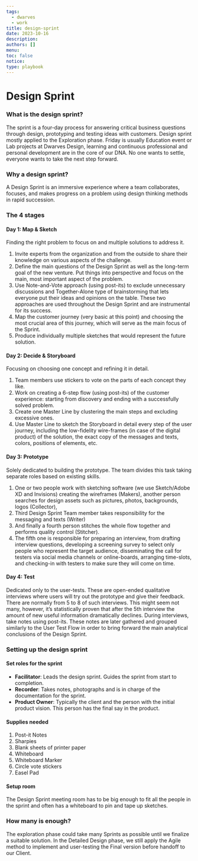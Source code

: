 ```yaml
---
tags:
  - dwarves
  - work
title: design-sprint
date: 2023-10-16
description: 
authors: []
menu: 
toc: false
notice: 
type: playbook
---
```

# Design Sprint
### What is the design sprint?
The sprint is a four-day process for answering critical business questions through design, prototyping and testing ideas with customers.
Design sprint mostly applied to the Exploration phase.
Friday is usually Education event or Lab projects at Dwarves Design, learning and continuous professional and personal development are in the core of our DNA. No one wants to settle, everyone wants to take the next step forward.
### Why a design sprint?
A Design Sprint is an immersive experience where a team collaborates, focuses, and makes progress on a problem using design thinking methods in rapid succession. 
### The 4 stages
#### Day 1: Map & Sketch
Finding the right problem to focus on and multiple solutions to address it.
1. Invite experts from the organization and from the outside to share their knowledge on various aspects of the challenge.
2. Define the main questions of the Design Sprint as well as the long-term goal of the new venture. Put things into perspective and focus on the main, most important aspect of the problem.
3. Use Note-and-Vote approach (using post-its) to exclude unnecessary discussions and Together-Alone type of brainstorming that lets everyone put their ideas and opinions on the table. These two approaches are used throughout the Design Sprint and are instrumental for its success.
4. Map the customer journey (very basic at this point) and choosing the most crucial area of this journey, which will serve as the main focus of the Sprint.
5. Produce individually multiple sketches that would represent the future solution.

#### Day 2: Decide & Storyboard
Focusing on choosing one concept and refining it in detail. 
1. Team members use stickers to vote on the parts of each concept they like.
2. Work on creating a 6-step flow (using post-its) of the customer experience: starting from discovery and ending with a successfully solved problem.
3. Create one Master Line by clustering the main steps and excluding excessive ones.
4. Use Master Line to sketch the Storyboard in detail every step of the user journey, including the low-fidelity wire-frames (in case of the digital product) of the solution, the exact copy of the messages and texts, colors, positions of elements, etc.

#### Day 3: Prototype
Solely dedicated to building the prototype. The team divides this task taking separate roles based on existing skills. 
1. One or two people work with sketching software (we use Sketch/Adobe XD and Invisions) creating the wireframes (Makers), another person searches for design assets such as pictures, photos, backgrounds, logos (Collector), 
2. Third Design Sprint Team member takes responsibility for the messaging and texts (Writer)
3. And finally a fourth person stitches the whole flow together and performs quality control (Stitcher). 
4. The fifth one is responsible for preparing an interview, from drafting interview questions, developing a screening survey to select only people who represent the target audience, disseminating the call for testers via social media channels or online-boards, arranging time-slots, and checking-in with testers to make sure they will come on time.

#### Day 4: Test
Dedicated only to the user-tests.
These are open-ended qualitative interviews where users will try out the prototype and give their feedback. There are normally from 5 to 8 of such interviews. This might seem not many, however, it’s statistically proven that after the 5th interview the amount of new useful information dramatically declines.
During interviews, take notes using post-its. These notes are later gathered and grouped similarly to the User Test Flow in order to bring forward the main analytical conclusions of the Design Sprint.

### Setting up the design sprint
#### Set roles for the sprint
- **Facilitator**: Leads the design sprint. Guides the sprint from start to completion.
- **Recorder**: Takes notes, photographs and is in charge of the documentation for the sprint.
- **Product Owner**: Typically the client and the person with the initial product vision. This person has the final say in the product.
#### Supplies needed
1. Post-it Notes
2. Sharpies
3. Blank sheets of printer paper
4. Whiteboard
5. Whiteboard Marker
6. Circle vote stickers
7. Easel Pad
#### Setup room
The Design Sprint meeting room has to be big enough to fit all the people in the sprint and often has a whiteboard to pin and tape up sketches.

### How many is enough?
The exploration phase could take many Sprints as possible until we finalize a suitable solution.
In the Detailed Design phase, we still apply the Agile method to implement and user-testing the Final version before handoff to our Client.


